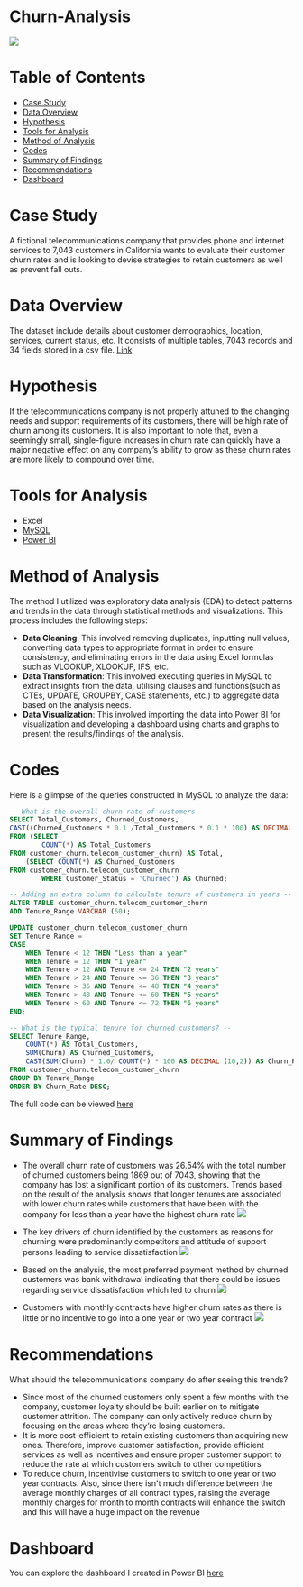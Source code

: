 # Churn-Analysis
![](Intro-Image.png)
# Table of Contents
- [Case Study](#case-study)
- [Data Overview](#data-overview)
- [Hypothesis](#hypothesis)
- [Tools for Analysis](#tools-for-analysis)
- [Method of Analysis](#method-of-analysis)
- [Codes](#codes)
- [Summary of Findings](#summary-of-findings)
- [Recommendations](#Recommendations)
- [Dashboard](#dashboard)
# Case Study
A fictional telecommunications company that provides phone and internet services to 7,043 customers in California wants to evaluate their customer churn rates and is looking to devise strategies to retain customers as well as prevent fall outs.
# Data Overview 
The dataset include details about customer demographics, location, services, current status, etc. It consists of multiple tables, 7043 records and 34 fields stored in a csv file. [Link](https://mavenanalytics.io/data-playground?search=customer%20churn)
# Hypothesis
If the telecommunications company is not properly attuned to the changing needs and support requirements of its customers, there will be high rate of churn among its customers. 
It is also important to note that, even a seemingly small, single-figure increases in churn rate can quickly have a major negative effect on any company’s ability to grow as these churn rates are more likely to compound over time.
# Tools for Analysis 
- Excel
- [MySQL](Customer_Churn_Analysis.sql)
- [Power BI](https://app.powerbi.com/view?r=eyJrIjoiZGZjZWZjNzYtODhlMS00MzFiLWIxYTMtMjAyZjllMjc3ZmM4IiwidCI6ImRmODY3OWNkLWE4MGUtNDVkOC05OWFjLWM4M2VkN2ZmOTVhMCJ9)
# Method of Analysis
The method I utilized was exploratory data analysis (EDA) to detect patterns and trends in the data through statistical methods and visualizations. This process includes the following steps:
- **Data Cleaning**:
This involved removing duplicates, inputting null values, converting data types to appropriate format in order to ensure consistency, and eliminating errors in the data using Excel formulas such as VLOOKUP, XLOOKUP, IFS, etc.
- **Data Transformation**:
This involved executing queries in MySQL to extract insights from the data, utilising clauses and functions(such as CTEs, UPDATE, GROUPBY, CASE statements, etc.) to aggregate data based on the analysis needs.
- **Data Visualization**:
This involved importing the data into Power BI for visualization and developing a dashboard using charts and graphs to present the results/findings of the analysis.
# Codes 
Here is a glimpse of the queries constructed in MySQL to analyze the data:

```sql
-- What is the overall churn rate of customers --
SELECT Total_Customers, Churned_Customers,
CAST((Churned_Customers * 0.1 /Total_Customers * 0.1 * 100) AS DECIMAL (10,2)) AS Churn_Rate
FROM (SELECT 
		COUNT(*) AS Total_Customers
FROM customer_churn.telecom_customer_churn) AS Total,
	(SELECT COUNT(*) AS Churned_Customers
FROM customer_churn.telecom_customer_churn
		WHERE Customer_Status = 'Churned') AS Churned;

-- Adding an extra column to calculate tenure of customers in years --
ALTER TABLE customer_churn.telecom_customer_churn
ADD Tenure_Range VARCHAR (50);

UPDATE customer_churn.telecom_customer_churn
SET Tenure_Range =
CASE 
	WHEN Tenure < 12 THEN "Less than a year"
    WHEN Tenure = 12 THEN "1 year"
    WHEN Tenure > 12 AND Tenure <= 24 THEN "2 years"
    WHEN Tenure > 24 AND Tenure <= 36 THEN "3 years"
    WHEN Tenure > 36 AND Tenure <= 48 THEN "4 years"
    WHEN Tenure > 48 AND Tenure <= 60 THEN "5 years"
    WHEN Tenure > 60 AND Tenure <= 72 THEN "6 years"
END;

-- What is the typical tenure for churned customers? --
SELECT Tenure_Range,
	COUNT(*) AS Total_Customers,
    SUM(Churn) AS Churned_Customers,
    CAST(SUM(Churn) * 1.0/ COUNT(*) * 100 AS DECIMAL (10,2)) AS Churn_Rate
FROM customer_churn.telecom_customer_churn
GROUP BY Tenure_Range
ORDER BY Churn_Rate DESC;
```
The full code can be viewed [here](Customer_Churn_Analysis.sql)

# Summary of Findings
- The overall churn rate of customers was 26.54% with the total number of churned customers being 1869 out of 7043, showing that the company has lost a significant portion of its customers.
Trends based on the result of the analysis shows that longer tenures are associated with lower churn rates while customers that have been with the company for less than a year have the highest churn rate
![](Insight_1.png)

 - The key drivers of churn identified by the customers as reasons for churning were predominantly competitors and attitude of support persons leading to service dissatisfaction
![](Insight_2.png)

- Based on the analysis, the most preferred payment method by churned customers was bank withdrawal indicating that there could be issues regarding service dissatisfaction which led to churn
![](Inisight_4.png)

- Customers with monthly contracts have higher churn rates as there is little or no incentive to go into a one year or two year contract
![](Insight_3.png)

# Recommendations
What should the telecommunications company do after seeing this trends?

- Since most of the churned customers only spent a few months with the company, customer loyalty should be built earlier on to mitigate customer attrition. The company can only actively reduce churn by focusing on the areas where they’re losing customers.
- It is more cost-efficient to retain existing customers than acquiring new ones. Therefore, improve customer satisfaction, provide efficient services as well as incentives and ensure proper customer support to reduce the rate at which customers switch to other competitiors
- To reduce churn, incentivise customers to switch to one year or two year contracts. Also, since there isn't much difference between the average monthly charges of all contract types, raising the average monthly charges for month to month contracts will enhance the switch and this will have a huge impact on the revenue
 
# Dashboard
You can explore the dashboard I created in Power BI [here](https://app.powerbi.com/view?r=eyJrIjoiZGZjZWZjNzYtODhlMS00MzFiLWIxYTMtMjAyZjllMjc3ZmM4IiwidCI6ImRmODY3OWNkLWE4MGUtNDVkOC05OWFjLWM4M2VkN2ZmOTVhMCJ9)


